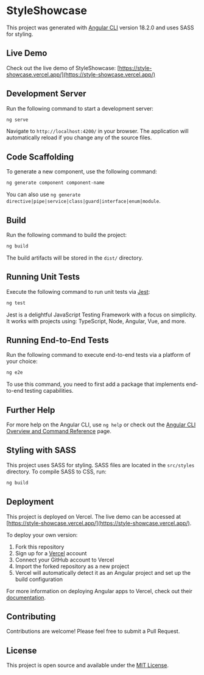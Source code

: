 # StyleShowcase

This project was generated with [Angular CLI](https://github.com/angular/angular-cli) version 18.2.0 and uses SASS for styling.

## Live Demo

Check out the live demo of StyleShowcase: [https://style-showcase.vercel.app/](https://style-showcase.vercel.app/)

## Development Server

Run the following command to start a development server:

```bash
ng serve
```

Navigate to `http://localhost:4200/` in your browser. The application will automatically reload if you change any of the source files.

## Code Scaffolding

To generate a new component, use the following command:

```bash
ng generate component component-name
```

You can also use `ng generate directive|pipe|service|class|guard|interface|enum|module`.

## Build

Run the following command to build the project:

```bash
ng build
```

The build artifacts will be stored in the `dist/` directory.

## Running Unit Tests

Execute the following command to run unit tests via [Jest](https://jestjs.io/):

```bash
ng test
```

Jest is a delightful JavaScript Testing Framework with a focus on simplicity. It works with projects using: TypeScript, Node, Angular, Vue, and more.

## Running End-to-End Tests

Run the following command to execute end-to-end tests via a platform of your choice:

```bash
ng e2e
```

To use this command, you need to first add a package that implements end-to-end testing capabilities.

## Further Help

For more help on the Angular CLI, use `ng help` or check out the [Angular CLI Overview and Command Reference](https://angular.io/cli) page.

## Styling with SASS

This project uses SASS for styling. SASS files are located in the `src/styles` directory. To compile SASS to CSS, run:

```bash
ng build
```

## Deployment

This project is deployed on Vercel. The live demo can be accessed at [https://style-showcase.vercel.app/](https://style-showcase.vercel.app/).

To deploy your own version:

1. Fork this repository
2. Sign up for a [Vercel](https://vercel.com/) account
3. Connect your GitHub account to Vercel
4. Import the forked repository as a new project
5. Vercel will automatically detect it as an Angular project and set up the build configuration

For more information on deploying Angular apps to Vercel, check out their [documentation](https://vercel.com/guides/deploying-angular-with-vercel).

## Contributing

Contributions are welcome! Please feel free to submit a Pull Request.

## License

This project is open source and available under the [MIT License](LICENSE).